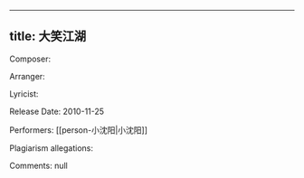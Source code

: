 
---
title: 大笑江湖
---
Composer: 

Arranger: 

Lyricist: 

Release Date: 2010-11-25

Performers: [[person-小沈阳|小沈阳]]

Plagiarism allegations:


Comments:
null
